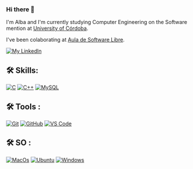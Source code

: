 ### Hi there 👋
I'm Alba and I'm currently studying Computer Engineering on the Software mention at [University of Córdoba](http://www.uco.es/).

I've been colaborating at [Aula de Software Libre](https://www.uco.es/aulasoftwarelibre/).

[![My LinkedIn](https://img.shields.io/badge/LinkedIn-0077B5?style=for-the-badge&logo=linkedin&logoColor=white)](https://www.linkedin.com/in/alba-palomino-jim%C3%A9nez-966ab9222/)


## 🛠 Skills:  
  [![C](https://img.shields.io/badge/C-00599C?style=for-the-badge&logo=c&logoColor=white)]()
  [![C++](https://img.shields.io/badge/C%2B%2B-00599C?style=for-the-badge&logo=c%2B%2B&logoColor=white)]()
  [![MySQL](https://img.shields.io/badge/MySQL-eb7a09?style=for-the-badge&logo=MYSQL&logoColor=white)](https://Www.mysql.com)
   
## 🛠 Tools : 
  [![Git](https://img.shields.io/badge/Git-E34F26?style=for-the-badge&logo=git&logoColor=white)]()
  [![GitHub](https://img.shields.io/badge/GitHub-000000?style=for-the-badge&logo=github&logoColor=white)]()
  [![VS Code](https://img.shields.io/badge/VSCode-2490D5?style=for-the-badge&logo=visual-studio-code&logoColor=white)](https://code.visualstudio.com/)

## 🛠 SO : 
  [![MacOs](https://img.shields.io/badge/-MacOs-C2C2C6?style=for-the-badge&logo=apple&logoColor=white)]()
  [![Ubuntu](https://img.shields.io/badge/Ubuntu-E95420?style=for-the-badge&logo=ubuntu&logoColor=white)](https://ubuntu.com/)
  [![Windows](https://img.shields.io/badge/windows%2011-00BFFF?style=for-the-badge&logo=windows&logoColor=blue)](https://www.microsoft.com/es-es/windows/windows-11)
  

